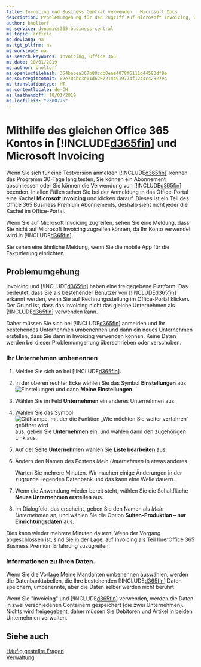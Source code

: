 ```yaml
---
title: Invoicing und Business Central verwenden | Microsoft Docs
description: Problemumgehung für den Zugriff auf Microsoft Invoicing, wenn Sie sich für Dynamics 365 Business Central registriert haben.
author: bholtorf
ms.service: dynamics365-business-central
ms.topic: article
ms.devlang: na
ms.tgt_pltfrm: na
ms.workload: na
ms.search.keywords: Invoicing, Office 365
ms.date: 10/01/2019
ms.author: bholtorf
ms.openlocfilehash: 354babea367b80cdb0eae4078f6111d44583df9e
ms.sourcegitcommit: 02e704bc3e01d62072144919774f1244c42827e4
ms.translationtype: HT
ms.contentlocale: de-CH
ms.lasthandoff: 10/01/2019
ms.locfileid: "2300775"
---
```

# <a name="using-the-same-office-365-account-in-included365finincludesd365fin_long_mdmd-and-microsoft-invoicing"></a>Mithilfe des gleichen Office 365 Kontos in [!INCLUDE[d365fin](includes/d365fin_long_md.md)] und Microsoft Invoicing
Wenn Sie sich für eine Testversion anmelden [!INCLUDE[d365fin](includes/d365fin_md.md)], können das Programm 30-Tage lang testen, Sie können ein Abonnement abschliessen oder Sie können die Verwendung von [!INCLUDE[d365fin](includes/d365fin_md.md)] beenden. In allen Fällen sehen Sie bei der Anmeldung in das Office-Portal eine Kachel **Microsoft Invoicing** und klicken darauf. Dieses ist ein Teil des Office 365 Business Premium Abonnements, deshalb sieht nicht jeder die Kachel im Office-Portal.  

Wenn Sie auf Microsoft Invoicing zugreifen, sehen Sie eine Meldung, dass Sie nicht auf Microsoft Invoicing zugreifen können, da Ihr Konto verwendet wird in [!INCLUDE[d365fin](includes/d365fin_md.md)].  

Sie sehen eine ähnliche Meldung, wenn Sie die mobile App für die Fakturierung einrichten.  

## <a name="workaround"></a>Problemumgehung
Invoicing und [!INCLUDE[d365fin](includes/d365fin_md.md)] haben eine freigegebene Plattform. Das bedeutet, dass Sie als bestehender Benutzer von [!INCLUDE[d365fin](includes/d365fin_md.md)] erkannt werden, wenn Sie auf Rechnungsstellung im Office-Portal klicken. Der Grund ist, dass das Invoicing nicht das gleiche Unternehmen als [!INCLUDE[d365fin](includes/d365fin_md.md)] verwenden kann.  

Daher müssen Sie sich bei [!INCLUDE[d365fin](includes/d365fin_md.md)] anmelden und Ihr bestehendes Unternehmen umbenennen und dann ein neues Unternehmen erstellen, dass Sie dann in Invoicing verwenden können. Keine Daten werden bei dieser Problemumgehung überschrieben oder verschoben.

### <a name="to-rename-your-company"></a>Ihr Unternehmen umbenennen
1. Melden Sie sich an bei [!INCLUDE[d365fin](includes/d365fin_md.md)].
2. In der oberen rechter Ecke wählen Sie das Symbol **Einstellungen** aus ![Einstellungen](media/ui-experience/settings_icon_small.png "Einstellungssymbol Rollencenter") und dann **Meine Einstellungen**.
3. Wählen Sie im Feld **Unternehmen** ein anderes Unternehmen aus.
4. Wählen Sie das Symbol ![Glühlampe, mit der die Funktion „Wie möchten Sie weiter verfahren“ geöffnet wird](media/ui-search/search_small.png "Wie möchten Sie weiter verfahren?") aus, geben Sie **Unternehmen** ein, und wählen dann den zugehörigen Link aus.  
5. Auf der Seite **Unternehmen** wählen Sie **Liste bearbeiten** aus.  
6. Ändern den Namen des Postens *Mein Unternehmen* in etwas anderes.  

    Warten Sie mehrere Minuten. Wir machen einige Änderungen in der zugrunde liegenden Datenbank und das kann eine Weile dauern.
7.  Wenn die Anwendung wieder bereit steht, wählen Sie die Schaltfläche **Neues Unternehmen erstellen** aus.  
8.  Im Dialogfeld, das erscheint, geben Sie den Namen als *Mein Unternehmen* an, und wählen Sie die Option **Suiten-Produktion – nur Einrichtungsdaten** aus.  

Dies kann wieder mehrere Minuten dauern. Wenn der Vorgang abgeschlossen ist, sind Sie in der Lage, auf Invoicing als Teil IhrerOffice 365 Business Premium Erfahrung zuzugreifen.  

### <a name="what-about-my-data"></a>Informationen zu Ihren Daten.
Wenn Sie die Vorlage Meine Mandanten umbenennen auswählen, werden die Datenbanktabellen, die Ihre bestehenden [!INCLUDE[d365fin](includes/d365fin_md.md)] Daten speichern, umbenennte, aber die Daten selber werden nicht berührt  

Wenn Sie "Invoicing" und [!INCLUDE[d365fin](includes/d365fin_md.md)] verwenden, werden die Daten in zwei verschiedenen Containern gespeichert (die zwei Unternehmen). Nichts wird freigegebent, daher müssen Sie Debitoren und Artikel in beiden Unternehmen verwalten.  

## <a name="see-also"></a>Siehe auch
[Häufig gestellte Fragen](across-faq.md)  
[Verwaltung](admin-setup-and-administration.md)  
